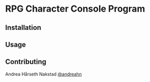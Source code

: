 # RPG Character Console Program


## Installation


## Usage


## Contributing
Andrea Hårseth Nakstad [@andreahn](https://github.com/andreahn)
